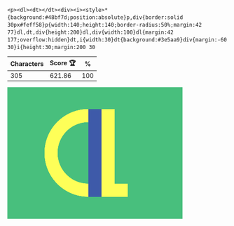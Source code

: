`<p><dl><dt></dt><div><i><style>*{background:#48bf7d;position:absolute}p,div{border:solid 30px#feff58}p{width:140;height:140;border-radius:50%;margin:42 77}dl,dt,div{height:200}dl,div{width:100}dl{margin:42 177;overflow:hidden}dt,i{width:30}dt{background:#3e5aa9}div{margin:-60 30}i{height:30;margin:200 30`

| Characters | Score 🏆 | %   |
| ---------- | -------- | --- |
| 305        | 621.86   | 100 |

![](/2025/Jul2025/30/20250730.png)
